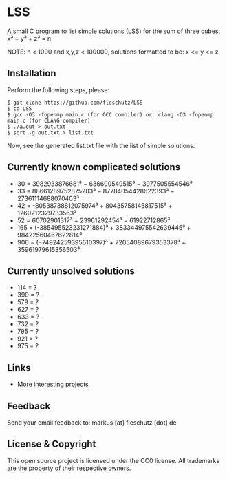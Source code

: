 LSS
===

A small C program to list simple solutions (LSS) for the sum of three cubes: x³ + y³ + z³ = n

NOTE: n < 1000 and x,y,z < 100000, solutions formatted to be: x <= y <= z


Installation
------------
Perform the following steps, please:
```
$ git clone https://github.com/fleschutz/LSS
$ cd LSS
$ gcc -O3 -fopenmp main.c (for GCC compiler) or: clang -O3 -fopenmp main.c (for CLANG compiler)
$ ./a.out > out.txt
$ sort -g out.txt > list.txt
```

Now, see the generated list.txt file with the list of simple solutions.


Currently known complicated solutions
-------------------------------------
* 30 = 3982933876681³ − 636600549515³ − 3977505554546³
* 33 = 88661289752875283³ − 87784054428622393³ − 27361114688070403³
* 42 = -80538738812075974³ + 80435758145817515³ + 1260212329733563³ 
* 52 = 60702901317³ + 23961292454³ − 61922712865³
* 165 = (-385495523231271884)³ + 383344975542639445³ + 98422560467622814³
* 906 = (−74924259395610397)³ + 72054089679353378³ + 35961979615356503³


Currently unsolved solutions
----------------------------
* 114 = ?
* 390 = ?
* 579 = ?
* 627 = ?
* 633 = ?
* 732 = ?
* 795 = ?
* 921 = ?
* 975 = ?


Links
-----
* [More interesting projects](https://fleschutz.droppages.com/service)


Feedback
--------
Send your email feedback to: markus [at] fleschutz [dot] de


License & Copyright
-------------------
This open source project is licensed under the CC0 license. All trademarks are the property of their respective owners.
